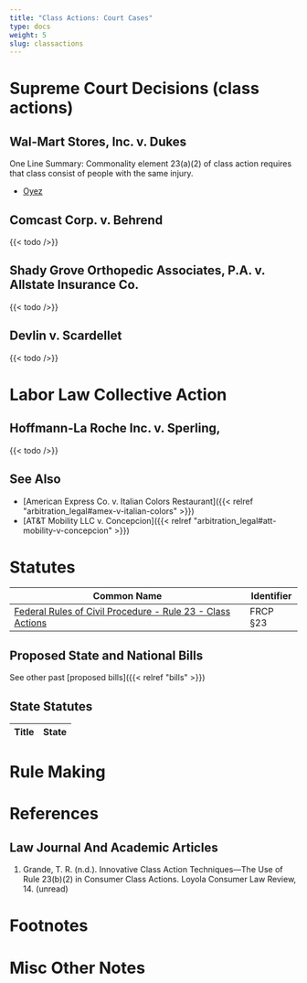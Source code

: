 ```yaml
---
title: "Class Actions: Court Cases"
type: docs
weight: 5
slug: classactions
---
```


# Supreme Court Decisions (class actions)

## Wal-Mart Stores, Inc. v. Dukes

One Line Summary: Commonality element 23(a)(2) of class action requires that class consist of people with the same injury.

- [Oyez](https://www.oyez.org/cases/2010/10-277)

## Comcast Corp. v. Behrend
{{< todo />}}

## Shady Grove Orthopedic Associates, P.A. v. Allstate Insurance Co.
{{< todo />}}


## Devlin v. Scardellet

{{< todo />}}

<!-- case template -->
<!--

One Line Summary: {{< todo />}}

- Wikipedia: {{< todo />}} (unread)
- Court Opinion (Court Listener): {{< todo />}} (unread)
- Court Opinion (pdf): {{< todo />}} (unread)
- Oyez: {{< todo />}} (unread)
- Majority Author: {{< todo />}} (unread)
- Concurrence: {{< todo />}} (unread)
- Dissents: {{< todo />}} (unread)

Pull Quote (from {{< todo />}}):

{{< details "{{< todo />}}" >}}
{{< /details >}}

-->

# Labor Law Collective Action

## Hoffmann-La Roche Inc. v. Sperling,
{{< todo />}}

## See Also

- [American Express Co. v. Italian Colors Restaurant]({{< relref "arbitration_legal#amex-v-italian-colors" >}})
- [AT&T Mobility LLC v. Concepcion]({{< relref "arbitration_legal#att-mobility-v-concepcion" >}})

# Statutes

| Common Name | Identifier |
| ----------- | ---------- |
| [Federal Rules of Civil Procedure - Rule 23 - Class Actions](https://www.law.cornell.edu/rules/frcp/rule_23) | FRCP §23 |

## Proposed State and National Bills

See other past [proposed bills]({{< relref "bills" >}})

## State Statutes

| Title       | State |
| ----------- | ----------- |

# Rule Making

# References

## Law Journal And Academic Articles

1. Grande, T. R. (n.d.). Innovative Class Action Techniques—The Use of Rule 23(b)(2) in Consumer Class Actions. Loyola Consumer Law Review, 14. (unread)

# Footnotes

[^1]: Need to double check this.
[^ADEA]: [The Age Discrimination in Employment Act of 1967](https://www.eeoc.gov/statutes/age-discrimination-employment-act-1967)
[^footnote7]: Justice SCALIA joins all but footnote 7 of this opinion.
[^ejusdemgeneris]: [Rules of Statutory Construction and Interpretation](https://www.supremecourt.gov/DocketPDF/18/18-9575/102239/20190611092122150_00000055.pdf) §16

# Misc Other Notes
